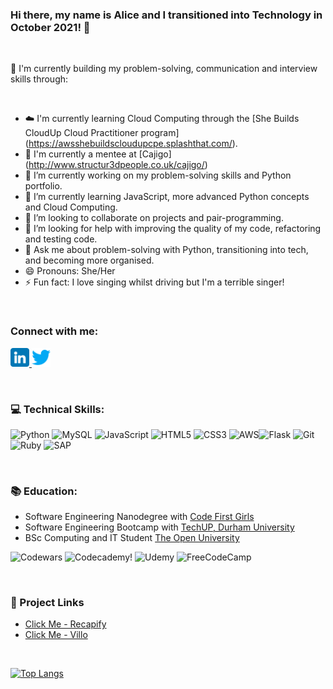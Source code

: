 ### Hi there, my name is Alice and I transitioned into Technology in October 2021! 👋


<br>

🎃 I'm currently building my problem-solving, communication and interview skills through:

<br>

- ☁️ I'm currently learning Cloud Computing through the [She Builds CloudUp Cloud Practitioner program] (https://awsshebuildscloudupcpe.splashthat.com/).
- 💃 I'm currently a mentee at [Cajigo] (http://www.structur3dpeople.co.uk/cajigo/)
- 🔭 I’m currently working on my problem-solving skills and Python portfolio.
- 🌱 I’m currently learning JavaScript, more advanced Python concepts and Cloud Computing.
- 👯 I’m looking to collaborate on projects and pair-programming.
- 🤔 I’m looking for help with improving the quality of my code, refactoring and testing code.
- 💬 Ask me about problem-solving with Python, transitioning into tech, and becoming more organised.
- 😄 Pronouns: She/Her
- ⚡ Fun fact: I love singing whilst driving but I'm a terrible singer!

<br>

### Connect with me: <a href="https://www.linkedin.com/in/amartinarias/">
<img src="images\linkedin.png" alt="LinkedIn Icon"
width="30px" height="height">
</a> 
<a href="https://twitter.com/alimartinarias">
<img src="images\twitter.png" alt="Twitter Icon"
width="30px" height="height">
</a>

<br>

### 💻 Technical Skills:
![Python](https://img.shields.io/badge/python-3670A0?style=for-the-badge&logo=python&logoColor=ffdd54) ![MySQL](https://img.shields.io/badge/MySQL-00000F?style=for-the-badge&logo=mysql&logoColor=white) ![JavaScript](https://img.shields.io/badge/javascript-%23323330.svg?style=for-the-badge&logo=javascript&logoColor=%23F7DF1E) ![HTML5](https://img.shields.io/badge/html5-%23E34F26.svg?style=for-the-badge&logo=html5&logoColor=white) ![CSS3](https://img.shields.io/badge/css3-%231572B6.svg?style=for-the-badge&logo=css3&logoColor=white) ![AWS](https://img.shields.io/badge/AWS-%23FF9900.svg?style=for-the-badge&logo=amazon-aws&logoColor=white)![Flask](https://img.shields.io/badge/Flask-000000?style=for-the-badge&logo=flask&logoColor=white) ![Git](https://img.shields.io/badge/git-%23F05033.svg?style=for-the-badge&logo=git&logoColor=white) ![Ruby](https://img.shields.io/badge/Ruby-CC342D?style=for-the-badge&logo=ruby&logoColor=white) ![SAP](https://img.shields.io/badge/SAP-0FAAFF?style=for-the-badge&logo=sap&logoColor=white)

<br>

### 📚 Education:
- Software Engineering Nanodegree with [Code First Girls](https://codefirstgirls.org.uk/courses/nanodegree/)
- Software Engineering Bootcamp with [TechUP, Durham University](https://techupwomen.org/)
- BSc Computing and IT Student [The Open University](https://www.open.ac.uk/)

![Codewars](https://img.shields.io/badge/Codewars-B1361E?style=for-the-badge&logo=codewars&logoColor=grey) ![Codecademy](https://img.shields.io/badge/Codecademy-FFF0E5?style=for-the-badge&logo=codecademy&logoColor=1F243A)! 
![Udemy](https://img.shields.io/badge/Udemy-A435F0?style=for-the-badge&logo=Udemy&logoColor=white) ![FreeCodeCamp](https://img.shields.io/badge/Freecodecamp-%23123.svg?&style=for-the-badge&logo=freecodecamp&logoColor=green)

<br>

###  📐 Project Links

-  [Click Me - Recapify](https://github.com/recapify) 
-  [Click Me - Villo](https://github.com/Villo-Design) 

<br>

[![Top Langs](https://github-readme-stats.vercel.app/api/top-langs/?username=amartinarias&layout=compact)](https://github.com/amartinarias)